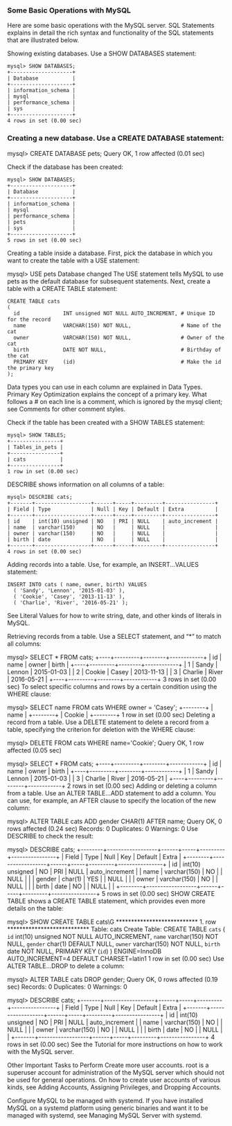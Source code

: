 ### Some Basic Operations with MySQL
Here are some basic operations with the MySQL server. SQL Statements explains in detail the rich syntax and functionality of the SQL statements that are illustrated below.

Showing existing databases.  Use a SHOW DATABASES statement:
```mysql
mysql> SHOW DATABASES;
+--------------------+
| Database           |
+--------------------+
| information_schema |
| mysql              |
| performance_schema |
| sys                |
+--------------------+
4 rows in set (0.00 sec)
```
### Creating a new database.  Use a CREATE DATABASE statement:

mysql> CREATE DATABASE pets;
Query OK, 1 row affected (0.01 sec)

Check if the database has been created:
```mysql
mysql> SHOW DATABASES;
+--------------------+
| Database           |
+--------------------+
| information_schema |
| mysql              |
| performance_schema |
| pets               |
| sys                |
+--------------------+
5 rows in set (0.00 sec)
```
Creating a table inside a database.  First, pick the database in which you want to create the table with a USE statement:

mysql> USE pets
Database changed
The USE statement tells MySQL to use pets as the default database for subsequent statements. Next, create a table with a CREATE TABLE statement:
```mysql
CREATE TABLE cats
(
  id              INT unsigned NOT NULL AUTO_INCREMENT, # Unique ID for the record
  name            VARCHAR(150) NOT NULL,                # Name of the cat
  owner           VARCHAR(150) NOT NULL,                # Owner of the cat
  birth           DATE NOT NULL,                        # Birthday of the cat
  PRIMARY KEY     (id)                                  # Make the id the primary key
);
```
Data types you can use in each column are explained in Data Types. Primary Key Optimization explains the concept of a primary key. What follows a # on each line is a comment, which is ignored by the mysql client; see Comments for other comment styles.

Check if the table has been created with a SHOW TABLES statement:
```mysql
mysql> SHOW TABLES;
+----------------+
| Tables_in_pets |
+----------------+
| cats           |
+----------------+
1 row in set (0.00 sec)
```
DESCRIBE shows information on all columns of a table:
```mysql
mysql> DESCRIBE cats;
+-------+------------------+------+-----+---------+----------------+
| Field | Type             | Null | Key | Default | Extra          |
+-------+------------------+------+-----+---------+----------------+
| id    | int(10) unsigned | NO   | PRI | NULL    | auto_increment |
| name  | varchar(150)     | NO   |     | NULL    |                |
| owner | varchar(150)     | NO   |     | NULL    |                |
| birth | date             | NO   |     | NULL    |                |
+-------+------------------+------+-----+---------+----------------+
4 rows in set (0.00 sec)
```
Adding records into a table.  Use, for example, an INSERT...VALUES statement:
```mysql
INSERT INTO cats ( name, owner, birth) VALUES
  ( 'Sandy', 'Lennon', '2015-01-03' ),
  ( 'Cookie', 'Casey', '2013-11-13' ),
  ( 'Charlie', 'River', '2016-05-21' );
  ```
See Literal Values for how to write string, date, and other kinds of literals in MySQL.

Retrieving records from a table.  Use a SELECT statement, and “*” to match all columns:

mysql> SELECT * FROM cats;
+----+---------+--------+------------+
| id | name    | owner  | birth      |
+----+---------+--------+------------+
|  1 | Sandy   | Lennon | 2015-01-03 |
|  2 | Cookie  | Casey  | 2013-11-13 |
|  3 | Charlie | River  | 2016-05-21 |
+----+---------+--------+------------+
3 rows in set (0.00 sec)
To select specific columns and rows by a certain condition using the WHERE clause:

mysql> SELECT name FROM cats WHERE owner = 'Casey';
+--------+
| name   |
+--------+
| Cookie |
+--------+
1 row in set (0.00 sec)
Deleting a record from a table.  Use a DELETE statement to delete a record from a table, specifying the criterion for deletion with the WHERE clause:

mysql> DELETE FROM cats WHERE name='Cookie';
Query OK, 1 row affected (0.05 sec)

mysql> SELECT * FROM cats;
+----+---------+--------+------------+
| id | name    | owner  | birth      |
+----+---------+--------+------------+
|  1 | Sandy   | Lennon | 2015-01-03 |
|  3 | Charlie | River  | 2016-05-21 |
+----+---------+--------+------------+
2 rows in set (0.00 sec)
Adding or deleting a column from a table.  Use an ALTER TABLE...ADD statement to add a column. You can use, for example, an AFTER clause to specify the location of the new column:

mysql> ALTER TABLE cats ADD gender CHAR(1) AFTER name;
Query OK, 0 rows affected (0.24 sec)
Records: 0  Duplicates: 0  Warnings: 0
Use DESCRIBE to check the result:

mysql> DESCRIBE cats;
+--------+------------------+------+-----+---------+----------------+
| Field  | Type             | Null | Key | Default | Extra          |
+--------+------------------+------+-----+---------+----------------+
| id     | int(10) unsigned | NO   | PRI | NULL    | auto_increment |
| name   | varchar(150)     | NO   |     | NULL    |                |
| gender | char(1)          | YES  |     | NULL    |                |
| owner  | varchar(150)     | NO   |     | NULL    |                |
| birth  | date             | NO   |     | NULL    |                |
+--------+------------------+------+-----+---------+----------------+
5 rows in set (0.00 sec)
SHOW CREATE TABLE shows a CREATE TABLE statement, which provides even more details on the table:

mysql> SHOW CREATE TABLE cats\G
*************************** 1. row ***************************
       Table: cats
Create Table: CREATE TABLE `cats` (
  `id` int(10) unsigned NOT NULL AUTO_INCREMENT,
  `name` varchar(150) NOT NULL,
  `gender` char(1) DEFAULT NULL,
  `owner` varchar(150) NOT NULL,
  `birth` date NOT NULL,
  PRIMARY KEY (`id`)
) ENGINE=InnoDB AUTO_INCREMENT=4 DEFAULT CHARSET=latin1
1 row in set (0.00 sec)
Use ALTER TABLE...DROP to delete a column:

mysql> ALTER TABLE cats DROP gender;
Query OK, 0 rows affected (0.19 sec)
Records: 0  Duplicates: 0  Warnings: 0

mysql> DESCRIBE cats;
+-------+------------------+------+-----+---------+----------------+
| Field | Type             | Null | Key | Default | Extra          |
+-------+------------------+------+-----+---------+----------------+
| id    | int(10) unsigned | NO   | PRI | NULL    | auto_increment |
| name  | varchar(150)     | NO   |     | NULL    |                |
| owner | varchar(150)     | NO   |     | NULL    |                |
| birth | date             | NO   |     | NULL    |                |
+-------+------------------+------+-----+---------+----------------+
4 rows in set (0.00 sec)
See the Tutorial for more instructions on how to work with the MySQL server.

Other Important Tasks to Perform
Create more user accounts.  root is a superuser account for administration of the MySQL server which should not be used for general operations. On how to create user accounts of various kinds, see Adding Accounts, Assigning Privileges, and Dropping Accounts.

Configure MySQL to be managed with systemd.  If you have installed MySQL on a systemd platform using generic binaries and want it to be managed with systemd, see Managing MySQL Server with systemd.
